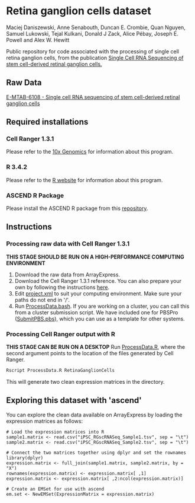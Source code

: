 # Retina ganglion cells dataset
Maciej Daniszewski, Anne Senabouth, Duncan E. Crombie, Quan Nguyen, Samuel Lukowski, Tejal Kulkani,  Donald J Zack,  Alice Pébay, Joseph E. Powell and Alex W. Hewitt

Public repository for code associated with the processing of single cell retina ganglion cells, from the publication [Single Cell RNA Sequencing of stem cell-derived retinal ganglion cells.](https://www.biorxiv.org/content/early/2017/09/22/191395)

## Raw Data
[E-MTAB-6108 - Single cell RNA sequencing of stem cell-derived retinal ganglion cells](https://www.ebi.ac.uk/arrayexpress/experiments/E-MTAB-6108/files/)

## Required installations
### Cell Ranger 1.3.1
Please refer to the [10x Genomics](https://support.10xgenomics.com/single-cell-gene-expression/software/downloads/1.3/) for information about this program.

### R 3.4.2
Please refer to the [R website](https://www.r-project.org/) for information about this program.

### ASCEND R Package
Please install the ASCEND R package from this [repository](https://github.com/IMB-Computational-Genomics-Lab/ASCEND).

## Instructions
### Processing raw data with Cell Ranger 1.3.1
**THIS STAGE SHOULD BE RUN ON A HIGH-PERFORMANCE COMPUTING ENVIRONMENT**
1. Download the raw data from ArrayExpress.
2. Download the Cell Ranger 1.3.1 reference. You can also prepare your own by following the instructions [here](https://support.10xgenomics.com/single-cell-gene-expression/software/pipelines/latest/advanced/references).
3. Edit [project.xml](project.xml) to suit your computing environment. Make sure your paths do not end in '/'.
4. Run [ProcessData.bash](ProcessData.bash). If you are working on a cluster, you can call this from a cluster submission script. We have included one for PBSPro ([SubmitPBS.pbs](SubmitPBS.pbs)), which you can use as a template for other systems.

### Processing Cell Ranger output with R
**THIS STAGE CAN BE RUN ON A DESKTOP**
Run [ProcessData.R](ProcessData.R), where the second argument points to the location of the files generated by Cell Ranger.

```bash
Rscript ProcessData.R RetinaGanglionCells
```

This will generate two clean expression matrices in the directory.

## Exploring this dataset with 'ascend'
You can explore the clean data available on ArrayExpress by loading the expression matrices as follows:

```
# Load the expression matrices into R
sample1.matrix <- read.csv("iPSC_RGscRNASeq_Sample1.tsv", sep = "\t")
sample2.matrix <- read.csv("iPSC_RGscRNASeq_Sample2.tsv", sep = "\t")

# Connect the two matrices together using dplyr and set the rownames
library(dplyr)
expression.matrix <- full_join(sample1.matrix, sample2.matrix, by = "X")
rownames(expression.matrix) <- expression.matrix[ ,1]
expression.matrix <- expression.matrix[ ,2:ncol(expression.matrix)]

# Create an EMSet for use with ascend
em.set <- NewEMSet(ExpressionMatrix = expression.matrix)

```
